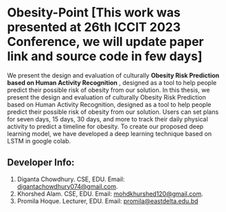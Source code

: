 # Obesity-Point [This work was presented at 26th ICCIT 2023 Conference, we will update paper link and source code in few days]
We present the design and evaluation of culturally <b> Obesity Risk Prediction based on Human Activity Recognition</b> , designed as a tool to help people predict their possible risk of obesity from our solution. 
In this thesis, we present the design and evaluation of culturally Obesity Risk Prediction
based on Human Activity Recognition, designed as a tool to help people predict their
possible risk of obesity from our solution. Users can set plans for seven days, 15 days, 30
days, and more to track their daily physical activity to predict a timeline for obesity. To
create our proposed deep learning model, we have developed a deep learning technique
based on LSTM in google colab.

## Developer Info:
1. Diganta Chowdhury. CSE, EDU. Email: digantachowdhury074@gmail.com.
2. Khorshed Alam. CSE, EDU. Email: mohdkhurshed120@gmail.com.
3. Promila Hoque. Lecturer, EDU. Email: promila@eastdelta.edu.bd







